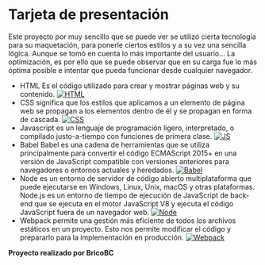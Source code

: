 # Tarjeta de presentación
Este proyecto por muy sencillo que se puede ver se utilizó cierta tecnología para su maquetación, para ponerle ciertos estilos y a su vez una sencilla lógica. Aunque se tomó en cuenta lo más importante del usuario... La optimización, es por ello que se puede observar que en su carga fue lo más óptima posible e intentar que pueda funcionar desde cualquier navegador.

- HTML Es el código utilizado para crear y mostrar páginas web y su contenido.
[![HTML](https://play-lh.googleusercontent.com/85WnuKkqDY4gf6tndeL4_Ng5vgRk7PTfmpI4vHMIosyq6XQ7ZGDXNtYG2s0b09kJMw "HTML")](https://play-lh.googleusercontent.com/85WnuKkqDY4gf6tndeL4_Ng5vgRk7PTfmpI4vHMIosyq6XQ7ZGDXNtYG2s0b09kJMw "HTML")
- CSS significa que los estilos que aplicamos a un elemento de página web se propagan a los elementos dentro de él y se propagan en forma de cascada.
[![CSS](https://play-lh.googleusercontent.com/RTAZb9E639F4JBcuBRTPEk9_92I-kaKgBMw4LFxTGhdCQeqWukXh74rTngbQpBVGxqo "CSS")](https://play-lh.googleusercontent.com/RTAZb9E639F4JBcuBRTPEk9_92I-kaKgBMw4LFxTGhdCQeqWukXh74rTngbQpBVGxqo "CSS")
- Javascript es un lenguaje de programación ligero, interpretado, o compilado justo-a-tiempo con funciones de primera clase.
[![JS](https://soyhorizonte.com/wp-content/uploads/2020/10/Javascript-by-SoyHorizonte.jpg "JS")](https://soyhorizonte.com/wp-content/uploads/2020/10/Javascript-by-SoyHorizonte.jpg "JS")
- Babel Babel es una cadena de herramientas que se utiliza principalmente para convertir el código ECMAScript 2015+ en una versión de JavaScript compatible con versiones anteriores para navegadores o entornos actuales y heredados.
[![Babel](https://www.lambdatest.com/blog/wp-content/uploads/2018/06/babel.png "Babel")](https://www.lambdatest.com/blog/wp-content/uploads/2018/06/babel.png "Babel")
- Node es un entorno de servidor de código abierto multiplataforma que puede ejecutarse en Windows, Linux, Unix, macOS y otras plataformas. Node.js es un entorno de tiempo de ejecución de JavaScript de back-end que se ejecuta en el motor JavaScript V8 y ejecuta el código JavaScript fuera de un navegador web.
[![Node](https://images.ctfassets.net/aq13lwl6616q/7cS8gBoWulxkWNWEm0FspJ/c7eb42dd82e27279307f8b9fc9b136fa/nodejs_cover_photo_smaller_size.png?w=700&fm=webp "Node")](https://images.ctfassets.net/aq13lwl6616q/7cS8gBoWulxkWNWEm0FspJ/c7eb42dd82e27279307f8b9fc9b136fa/nodejs_cover_photo_smaller_size.png?w=700&fm=webp "Node")
- Webpack permite una gestión más eficiente de todos los archivos estáticos en un proyecto. Esto nos permite modificar el código y prepararlo para la implementación en producción.
[![Webpack](https://encrypted-tbn0.gstatic.com/images?q=tbn:ANd9GcRm20jbQw0zoVfUqtiExWi-jmCiOGoacf95MhVaEOhixAxiPfPxAz2GRYE6Psv1m6rv-ow&usqp=CAU "Webpack")](https://encrypted-tbn0.gstatic.com/images?q=tbn:ANd9GcRm20jbQw0zoVfUqtiExWi-jmCiOGoacf95MhVaEOhixAxiPfPxAz2GRYE6Psv1m6rv-ow&usqp=CAU "Webpack")

**Proyecto realizado por BricoBC**